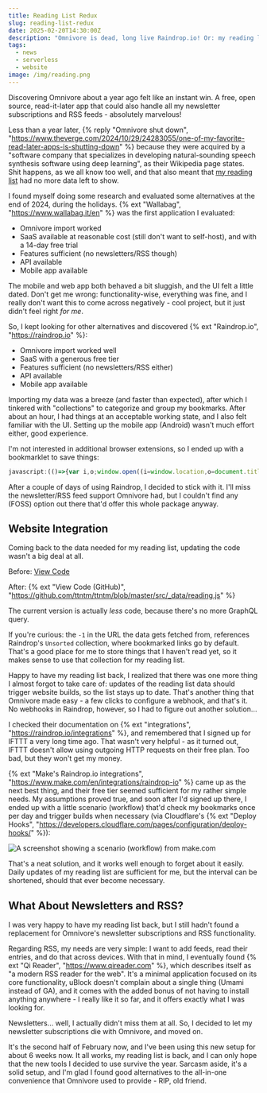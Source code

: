 ```yaml
---
title: Reading List Redux
slug: reading-list-redux
date: 2025-02-20T14:30:00Z
description: "Omnivore is dead, long live Raindrop.io! Or: my reading list 2.0."
tags:
  - news
  - serverless
  - website
image: /img/reading.png
---
```


Discovering Omnivore about a year ago felt like an instant win. A free, open source, read-it-later app that could also handle all my newsletter subscriptions and RSS feeds - absolutely marvelous!

Less than a year later, {% reply "Omnivore shut down", "https://www.theverge.com/2024/10/29/24283055/one-of-my-favorite-read-later-apps-is-shutting-down" %} because they were acquired by a "software company that specializes in developing natural-sounding speech synthesis software using deep learning", as their Wikipedia page states. Shit happens, as we all know too well, and that also meant that [my reading list](/reading/) had no more data left to show.

I found myself doing some research and evaluated some alternatives at the end of 2024, during the holidays. {% ext "Wallabag", "https://www.wallabag.it/en" %} was the first application I evaluated:

- Omnivore import worked
- SaaS available at reasonable cost (still don't want to self-host), and with a 14-day free trial
- Features sufficient (no newsletters/RSS though)
- API available
- Mobile app available

The mobile and web app both behaved a bit sluggish, and the UI felt a little dated. Don't get me wrong: functionality-wise, everything was fine, and I really don't want this to come across negatively - cool project, but it just didn't feel right _for me_.

So, I kept looking for other alternatives and discovered {% ext "Raindrop.io", "https://raindrop.io" %}:

- Omnivore import worked well
- SaaS with a generous free tier
- Features sufficient (no newsletters/RSS either)
- API available
- Mobile app available

Importing my data was a breeze (and faster than expected), after which I tinkered with "collections" to categorize and group my bookmarks. After about an hour, I had things at an acceptable working state, and I also felt familiar with the UI. Setting up the mobile app (Android) wasn't much effort either, good experience.

I'm not interested in additional browser extensions, so I ended up with a bookmarklet to save things:

```js
javascript:(()=>{var i,o;window.open((i=window.location,o=document.title,`https://app.raindrop.io/add?link=${i}&title=${o}`))})();
```

After a couple of days of using Raindrop, I decided to stick with it. I'll miss the newsletter/RSS feed support Omnivore had, but I couldn't find any (FOSS) option out there that'd offer this whole package anyway.

## Website Integration

Coming back to the data needed for my reading list, updating the code wasn't a big deal at all.

Before: [View Code](/blog/creating-a-reading-list-with-eleventy-and-omnivore/#data-fetching-with-eleventy)

After: {% ext "View Code (GitHub)", "https://github.com/ttntm/ttntm/blob/master/src/_data/reading.js" %}

The current version is actually _less_ code, because there's no more GraphQL query.

If you're curious: the `-1` in the URL the data gets fetched from, references Raindrop's `Unsorted` collection, where bookmarked links go by default. That's a good place for me to store things that I haven't read yet, so it makes sense to use that collection for my reading list.

Happy to have my reading list back, I realized that there was one more thing I almost forgot to take care of: updates of the reading list data should trigger website builds, so the list stays up to date. That's another thing that Omnivore made easy - a few clicks to configure a webhook, and that's it. No webhooks in Raindrop, however, so I had to figure out another solution...

I checked their documentation on {% ext "integrations", "https://raindrop.io/integrations" %}, and remembered that I signed up for IFTTT a very long time ago. That wasn't very helpful - as it turned out, IFTTT doesn't allow using outgoing HTTP requests on their free plan. Too bad, but they won't get my money.

{% ext "Make's Raindrop.io integrations", "https://www.make.com/en/integrations/raindrop-io" %} came up as the next best thing, and their free tier seemed sufficient for my rather simple needs. My assumptions proved true, and soon after I'd signed up there, I ended up with a little scenario (workflow) that'd check my bookmarks once per day and trigger builds when necessary (via Cloudflare's {% ext "Deploy Hooks", "https://developers.cloudflare.com/pages/configuration/deploy-hooks/" %}):

<img src="/static/img/blog/make-scenario.jpg" class="img-fluid img-center" alt="A screenshot showing a scenario (workflow) from make.com">

That's a neat solution, and it works well enough to forget about it easily. Daily updates of my reading list are sufficient for me, but the interval can be shortened, should that ever become necessary.

## What About Newsletters and RSS?

I was very happy to have my reading list back, but I still hadn't found a replacement for Omnivore's newsletter subscriptions and RSS functionality.

Regarding RSS, my needs are very simple: I want to add feeds, read their entries, and do that across devices.
With that in mind, I eventually found {% ext "Qi Reader", "https://www.qireader.com" %}, which describes itself as "a modern RSS reader for the web". It's a minimal application focused on its core functionality, uBlock doesn't complain about a single thing (Umami instead of GA), and it comes with the added bonus of not having to install anything anywhere - I really like it so far, and it offers exactly what I was looking for.

Newsletters... well, I actually didn't miss them at all. So, I decided to let my newsletter subscriptions die with Omnivore, and moved on.

It's the second half of February now, and I've been using this new setup for about 6 weeks now. It all works, my reading list is back, and I can only hope that the new tools I decided to use survive the year. Sarcasm aside, it's a solid setup, and I'm glad I found good alternatives to the all-in-one convenience that Omnivore used to provide - RIP, old friend.
